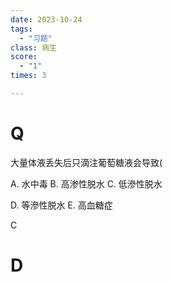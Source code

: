 ```yaml
---
date: 2023-10-24
tags:
  - "习题"
class: 病生
score:
  - "1"
times: 3

---
```



# Q
大量体液丢失后只滴注葡萄糖液会导致(

A. 水中毒 B. 高渗性脱水 C. 低滲性脱水

D. 等滲性脱水 E. 高血糖症



C





# D